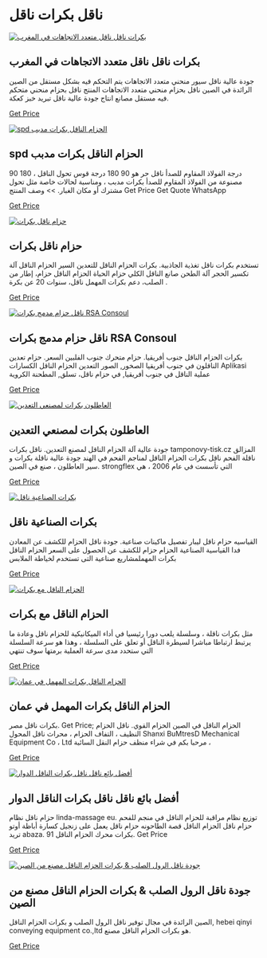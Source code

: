 # ناقل بكرات ناقل
<a href="https://mnn.zoosnet.net/LR/Chatpre.aspx?id=MNN94995150&p=https://vbl.co.za/" target="_blank">![بكرات ناقل ناقل متعدد الاتجاهات في المغرب](https://raw.githubusercontent.com/gcmcrusher/imgs/main/208.jpg)</a>
## بكرات ناقل ناقل متعدد الاتجاهات في المغرب
جودة عالية ناقل سيور منحني متعدد الاتجاهات يتم التحكم فيه بشكل مستقل من الصين الرائدة في الصين ناقل بحزام منحني متعدد الاتجاهات المنتج ناقل بحزام منحني متحكم فيه مستقل مصانع انتاج جودة عالية ناقل تبريد خبز كعكة.
<a href="https://mnn.zoosnet.net/LR/Chatpre.aspx?id=MNN94995150&p=https://vbl.co.za/" target="_blank">Get Price</a>
<a href="https://mnn.zoosnet.net/LR/Chatpre.aspx?id=MNN94995150&p=https://vbl.co.za/" target="_blank">![spd الحزام الناقل بكرات مدبب](https://raw.githubusercontent.com/gcmcrusher/imgs/main/517.jpg)</a>
## spd الحزام الناقل بكرات مدبب
90 180 درجة الفولاذ المقاوم للصدأ ناقل حر هو 90 180 درجة قوس تحول الناقل ، مصنوعة من الفولاذ المقاوم للصدأ بكرات مدبب ، ومناسبة لحالات خاصة مثل تحول مشترك أو مكان الغبار. >> وصف المنتج Get Price Get Quote WhatsApp
<a href="https://mnn.zoosnet.net/LR/Chatpre.aspx?id=MNN94995150&p=https://vbl.co.za/" target="_blank">Get Price</a>
<a href="https://mnn.zoosnet.net/LR/Chatpre.aspx?id=MNN94995150&p=https://vbl.co.za/" target="_blank">![حزام ناقل بكرات](https://raw.githubusercontent.com/gcmcrusher/imgs/main/496.jpg)</a>
## حزام ناقل بكرات
تستخدم بكرات ناقل تغذية الجاذبية. بكرات الحزام الناقل للتعدين السير الحزام الناقل آلة تكسير الحجر آلة الطحن صانع الناقل الكلي حزام الحياة الحزام الناقل حزام، إطار من الصلب، دعم بكرات المهمل ناقل، سنوات 20 عن بكرة .
<a href="https://mnn.zoosnet.net/LR/Chatpre.aspx?id=MNN94995150&p=https://vbl.co.za/" target="_blank">Get Price</a>
<a href="https://mnn.zoosnet.net/LR/Chatpre.aspx?id=MNN94995150&p=https://vbl.co.za/" target="_blank">![ناقل حزام مدمج بكرات RSA Consoul](https://raw.githubusercontent.com/gcmcrusher/imgs/main/730.jpg)</a>
## ناقل حزام مدمج بكرات RSA Consoul
بكرات الحزام الناقل جنوب أفريقيا. حزام متحرك جنوب الفلبين السعر. حزام تعدين الناقلون في جنوب أفريقيا الصخور, الصور التعدين الحزام الناقل الكسارات Aplikasi عملية الناقل في جنوب أفريقيا, في حزام ناقل، تسلق, المطحنة الكروية
<a href="https://mnn.zoosnet.net/LR/Chatpre.aspx?id=MNN94995150&p=https://vbl.co.za/" target="_blank">Get Price</a>
<a href="https://mnn.zoosnet.net/LR/Chatpre.aspx?id=MNN94995150&p=https://vbl.co.za/" target="_blank">![العاطلون بكرات لمصنعي التعدين](https://raw.githubusercontent.com/gcmcrusher/imgs/main/305.jpg)</a>
## العاطلون بكرات لمصنعي التعدين
جودة عالية آلة الحزام الناقل لمصنع التعدين. ناقل بكرات tamponovy-tisk.cz المزالق ناقلة الفحم ناقل بكرات الحزام الناقل لمناجم الفحم في الهند جودة عالية ناقلة بكرات و سير العاطلون ، صنع في الصين. strongflex التي تأسست في عام 2006 ، هي 
<a href="https://mnn.zoosnet.net/LR/Chatpre.aspx?id=MNN94995150&p=https://vbl.co.za/" target="_blank">Get Price</a>
<a href="https://mnn.zoosnet.net/LR/Chatpre.aspx?id=MNN94995150&p=https://vbl.co.za/" target="_blank">![بكرات الصناعية ناقل](https://raw.githubusercontent.com/gcmcrusher/imgs/main/325.jpg)</a>
## بكرات الصناعية ناقل
القياسيه حزام ناقل ليبار تفصيل ماكينات صناعية. جودة ناقل الحزام للكشف عن المعادن فدا القياسية الصناعية الحزام حزام للكشف عن الحصول على السعر الحزام الناقل بكرات المهملمشاريع صناعية التى تستخدم لخياطة الملابس 
<a href="https://mnn.zoosnet.net/LR/Chatpre.aspx?id=MNN94995150&p=https://vbl.co.za/" target="_blank">Get Price</a>
<a href="https://mnn.zoosnet.net/LR/Chatpre.aspx?id=MNN94995150&p=https://vbl.co.za/" target="_blank">![الحزام الناقل مع بكرات](https://raw.githubusercontent.com/gcmcrusher/imgs/main/662.jpg)</a>
## الحزام الناقل مع بكرات
مثل بكرات ناقلة ، وسلسلة يلعب دورا رئيسيا في أداء الميكانيكية للحزام ناقل وعادة ما يرتبط ارتباطا مباشرا لسيطرة الناقل أو تعلق على السلسلة ، وهذا هو سرعة السلسلة التي ستحدد مدى سرعة العملية برمتها سوف تنتهي
<a href="https://mnn.zoosnet.net/LR/Chatpre.aspx?id=MNN94995150&p=https://vbl.co.za/" target="_blank">Get Price</a>
<a href="https://mnn.zoosnet.net/LR/Chatpre.aspx?id=MNN94995150&p=https://vbl.co.za/" target="_blank">![الحزام الناقل بكرات المهمل في عمان](https://raw.githubusercontent.com/gcmcrusher/imgs/main/523.jpg)</a>
## الحزام الناقل بكرات المهمل في عمان
بكرات ناقل مصر. Get Price; الحزام الناقل في الصين الحزام القوي. ناقل الحزام النظيف ، التفاف الحزام ، محراث ناقل المحول Shanxi BuMtresD Mechanical Equipment Co ، Ltd مرحبا بكم في شراء منظف حزام النقل السائبة ، 
<a href="https://mnn.zoosnet.net/LR/Chatpre.aspx?id=MNN94995150&p=https://vbl.co.za/" target="_blank">Get Price</a>
<a href="https://mnn.zoosnet.net/LR/Chatpre.aspx?id=MNN94995150&p=https://vbl.co.za/" target="_blank">![أفضل بائع ناقل ناقل بكرات الناقل الدوار](https://raw.githubusercontent.com/gcmcrusher/imgs/main/515.jpg)</a>
## أفضل بائع ناقل ناقل بكرات الناقل الدوار
حزام ناقل نظام linda-massage eu. توزيع نظام مراقبة للحزام الناقل في منجم للفحم حزام ناقل الحزام الناقل قصة الطاحونه حزام ناقل يعمل على زنجيل كسارة أباظة أوتو تريد abaza. 91 بكرات محرك الحزام الناقل. Get Price
<a href="https://mnn.zoosnet.net/LR/Chatpre.aspx?id=MNN94995150&p=https://vbl.co.za/" target="_blank">Get Price</a>
<a href="https://mnn.zoosnet.net/LR/Chatpre.aspx?id=MNN94995150&p=https://vbl.co.za/" target="_blank">![جودة ناقل الرول الصلب & بكرات الحزام الناقل مصنع من الصين](https://raw.githubusercontent.com/gcmcrusher/imgs/main/579.jpg)</a>
## جودة ناقل الرول الصلب & بكرات الحزام الناقل مصنع من الصين
الصين الرائدة في مجال توفير ناقل الرول الصلب و بكرات الحزام الناقل, hebei qinyi conveying equipment co.,ltd هو بكرات الحزام الناقل مصنع.
<a href="https://mnn.zoosnet.net/LR/Chatpre.aspx?id=MNN94995150&p=https://vbl.co.za/" target="_blank">Get Price</a>
